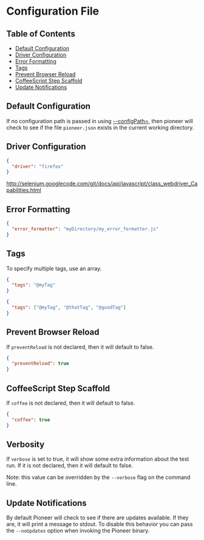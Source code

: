 Configuration File
==================

## Table of Contents
* [Default Configuration](#default-configuration)
* [Driver Configuration](#driver-configuration)
* [Error Formatting](#error-formatting)
* [Tags](#tags)
* [Prevent Browser Reload](#prevent-browser-reload)
* [CoffeeScript Step Scaffold](#coffeescript-step-scaffold)
* [Update Notifications](#update-notifications)

## Default Configuration
If no configuration path is passed in using [--configPath=](command_line.md#configuration-file-path), then pioneer will check to see if the file `pioneer.json` exists in the current working directory.

## Driver Configuration

```json
{
  "driver": "firefox"
}
```

http://selenium.googlecode.com/git/docs/api/javascript/class_webdriver_Capabilities.html

## Error Formatting

```json
{
  "error_formatter": "myDirectory/my_error_formatter.js"
}
```

## Tags
To specify multiple tags, use an array.

```json
{
  "tags": "@myTag"
}
```
```json
{
  "tags": ["@myTag", "@thatTag", "@goodTag"]
}
```

## Prevent Browser Reload

If `preventReload` is not declared, then it will default to false.

```json
{
  "preventReload": true
}
```

## CoffeeScript Step Scaffold

If `coffee` is not declared, then it will default to false.

```json
{
  "coffee": true
}
```

## Verbosity

If `verbose` is set to true, it will show some extra information about the test run. If it is not declared, then it will default to false.

Note: this value can be overridden by the `--verbose` flag on the command line.

## Update Notifications

By default Pioneer will check to see if there are updates available. If they are, it will print a message to stdout. To disable this behavior you can pass the `--noUpdates` option when invoking the Pioneer binary.
